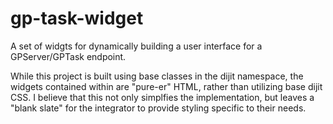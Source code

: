 # gp-task-widget

A set of widgts for dynamically building a user interface for a GPServer/GPTask endpoint.

While this project is built using base classes in the dijit namespace, the widgets contained within are "pure-er" HTML, rather than utilizing base dijit CSS. I believe that this not only simplfies the implementation, but leaves a "blank slate" for the integrator to provide styling specific to their needs.
